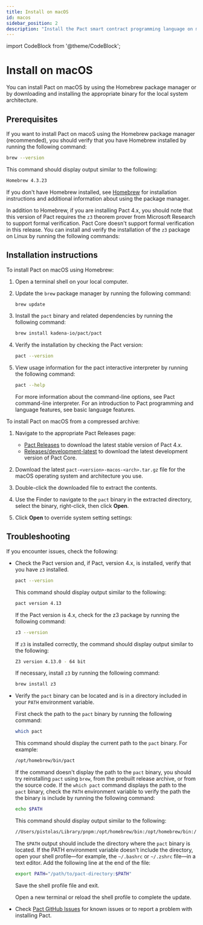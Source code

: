 ```yaml
---
title: Install on macOS
id: macos
sidebar_position: 2
description: "Install the Pact smart contract programming language on macOS computers."
---
```


import CodeBlock from '@theme/CodeBlock';

# Install on macOS

You can install Pact on macOS by using the Homebrew package manager or by downloading and installing the appropriate binary for the local system architecture. 

## Prerequisites

If you want to install Pact on macoS using the Homebrew package manager (recommended), you should verify that you have Homebrew installed by running the following command:

```bash
brew --version
```

This command should display output similar to the following:

```bash
Homebrew 4.3.23
```

If you don't have Homebrew installed, see [Homebrew](https://brew.sh/) for installation instructions and additional information about using the package manager.

In addition to Homebrew, if you are installing Pact 4.x, you should note that this version of Pact requires the `z3` theorem prover from Microsoft Research to support formal verification.
Pact Core doesn't support formal verification in this release.
You can install and verify the installation of the `z3` package on Linux by running the following commands:

## Installation instructions

To install Pact on macOS using Homebrew:

1. Open a terminal shell on your local computer.

2. Update the `brew` package manager by running the following command:

   ```zsh
   brew update
   ```

2. Install the `pact` binary and related dependencies by running the following command:

   ```zsh
   brew install kadena-io/pact/pact
   ```

7. Verify the installation by checking the Pact version:

   ```bash
   pact --version
   ```

8. View usage information for the pact interactive interpreter by running the following command:
   
   ```bash
   pact --help
   ```

   For more information about the command-line options, see Pact command-line interpreter.
   For an introduction to Pact programming and language features, see basic language features.

To install Pact on macOS from a compressed archive:

1. Navigate to the appropriate Pact Releases page:
   
   - [Pact Releases](https://github.com/kadena-io/pact/releases) to download the latest stable version of Pact 4.x. 
   - [Releases/development-latest](https://github.com/kadena-io/pact-5/releases/tag/development-latest) to download the latest development version of Pact Core.

2. Download the latest `pact-<version>-macos-<arch>.tar.gz` file for the macOS operating system and architecture you use.

3. Double-click the downloaded file to extract the contents.

4. Use the Finder to navigate to the `pact` binary in the extracted directory, select the binary, right-click, then click **Open**.

5. Click **Open** to override system setting settings:

## Troubleshooting

If you encounter issues, check the following:

- Check the Pact version and, if Pact, version 4.x, is installed, verify that you have `z3` installed.

  ```bash
  pact --version
  ```
  
  This command should display output similar to the following:

  ```bash
  pact version 4.13
  ```

  If the Pact version is 4.x, check for the z3 package by running the following command:

  ```bash
  z3 --version
  ```

  If `z3` is installed correctly, the command should display output similar to the following:
  
  ```bash
  Z3 version 4.13.0 - 64 bit
  ```

  If necessary, install `z3` by running the following command:

  ```bash
  brew install z3
  ```

- Verify the `pact` binary can be located and is in a directory included in your `PATH` environment variable.
  
  First check the path to the `pact` binary by running the following command:

   ```bash
   which pact
   ```
   
   This command should display the current path to the `pact` binary.
   For example:

   ```bash
   /opt/homebrew/bin/pact
   ```

   If the command doesn't display the path to the `pact` binary, you should try reinstalling `pact` using `brew`, from the prebuilt release archive, or from the source code.
   If the `which pact` command displays the path to the `pact` binary, check the `PATH` environment variable to verify the path the the binary is include by running the following command:

   ```bash
   echo $PATH
   ```

   This command should display output similar to the following:
   
   ```bash
   //Users/pistolas/Library/pnpm:/opt/homebrew/bin:/opt/homebrew/bin:/Library/Frameworks/Python.framework/Versions/3.12/bin:/opt/homebrew/bin:/opt/homebrew/sbin:/usr/local/bin:/System/Cryptexes/App/usr/bin:/usr/bin:/bin:/usr/sbin:/sbin:/var/run/com.apple.security.cryptexd/codex.system/bootstrap/usr/local/bin:/var/run/com.apple.security.cryptexd/codex.system/bootstrap/usr/bin:/var/run/com.apple.security.cryptexd/codex.system/bootstrap/usr/appleinternal/bin
   ```
   
   The `$PATH` output should include the directory where the `pact` binary is located.
   If the PATH environment variable doesn't include the directory, open your shell profile—for example, the `~/.bashrc` or `~/.zshrc` file—in a text editor.
   Add the following line at the end of the file:

   ```bash
   export PATH="/path/to/pact-directory:$PATH"
   ```

   Save the shell profile file and exit.

   Open a new terminal or reload the shell profile to complete the update.

- Check [Pact GitHub Issues](https://github.com/kadena-io/pact/issues) for known issues or to report a problem with installing Pact.

